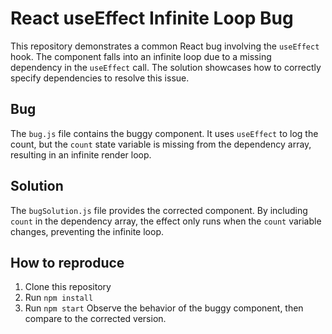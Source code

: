 # React useEffect Infinite Loop Bug
This repository demonstrates a common React bug involving the `useEffect` hook.  The component falls into an infinite loop due to a missing dependency in the `useEffect` call. The solution showcases how to correctly specify dependencies to resolve this issue.

## Bug
The `bug.js` file contains the buggy component.  It uses `useEffect` to log the count, but the `count` state variable is missing from the dependency array, resulting in an infinite render loop.

## Solution
The `bugSolution.js` file provides the corrected component. By including `count` in the dependency array, the effect only runs when the `count` variable changes, preventing the infinite loop.

## How to reproduce
1. Clone this repository
2. Run `npm install`
3. Run `npm start`
Observe the behavior of the buggy component, then compare to the corrected version.